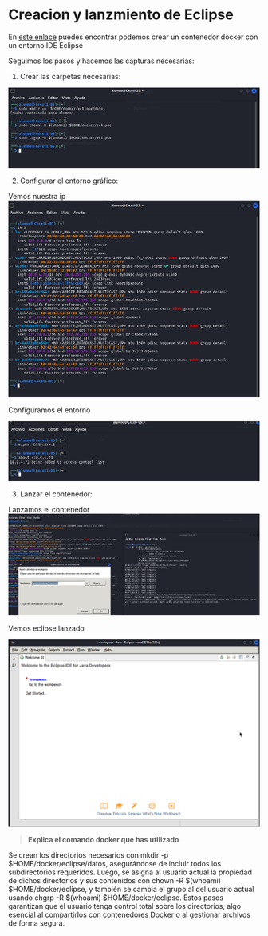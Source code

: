# Creacion y lanzmiento de Eclipse

En [este enlace](https://hub.docker.com/r/dockeruc/eclipse) puedes encontrar podemos crear un contenedor docker con un entorno IDE Eclipse

Seguimos los pasos y hacemos las capturas necesarias:

1. Crear las carpetas necesarias:

![](Imagenes/eclipse1.png)

2. Configurar el entorno gráfico:

Vemos nuestra ip
![](Imagenes/eclipse2.png)

Configuramos el entorno

![](Imagenes/eclipse3.png)

3. Lanzar el contenedor:

Lanzamos el contenedor
![](Imagenes/eclipse4.png)

Vemos eclipse lanzado

![](Imagenes/eclipse5.png)

> __Explica el comando docker que has utilizado__

Se crean los directorios necesarios con mkdir -p $HOME/docker/eclipse/datos, 
asegurándose de incluir todos los subdirectorios requeridos. 
Luego, se asigna al usuario actual la propiedad de dichos directorios y 
sus contenidos con chown -R $(whoami) $HOME/docker/eclipse, 
y también se cambia el grupo al del usuario actual usando chgrp -R $(whoami) $HOME/docker/eclipse. Estos pasos garantizan que el usuario tenga control total sobre los directorios, algo esencial al compartirlos con contenedores Docker o al gestionar archivos de forma segura.